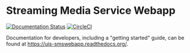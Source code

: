 # Streaming Media Service Webapp

[![Documentation
Status](https://readthedocs.org/projects/uis-smswebapp/badge/?version=latest)](http://uis-smswebapp.readthedocs.io/en/latest/?badge=latest)
[![CircleCI](https://circleci.com/bb/uisautomation/sms-webapp.svg?style=svg)](https://circleci.com/bb/uisautomation/sms-webapp)

Documentation for developers, including a "getting started" guide, can be found
at https://uis-smswebapp.readthedocs.org/.
